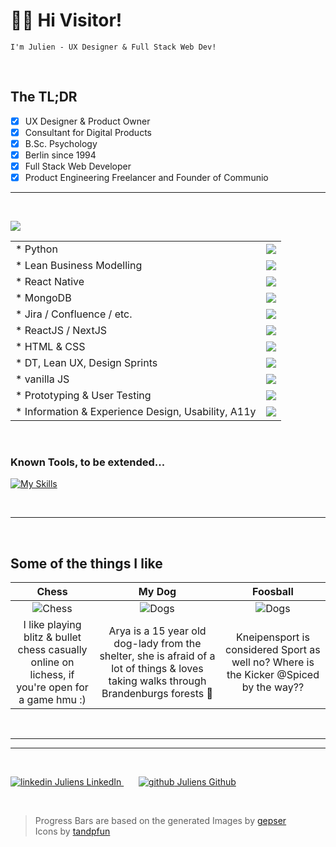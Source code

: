# 👋👾 Hi Visitor!
`I'm Julien - UX Designer & Full Stack Web Dev!`

<br>

## The TL;DR
- [x] UX Designer & Product Owner 
- [x] Consultant for Digital Products 
- [x] B.Sc. Psychology
- [x] Berlin since 1994
- [x] Full Stack Web Developer 
- [x] Product Engineering Freelancer and Founder of Communio
* * * * * * * * * *

<br>

![](https://www.codewars.com/users/mntzd/badges/small)

|  |  |
| :------------- |:-------------|
|* Python | ![](https://geps.dev/progress/20)|
|* Lean Business Modelling | ![](https://geps.dev/progress/50)|
|* React Native | ![](https://geps.dev/progress/50)|
|* MongoDB | ![](https://geps.dev/progress/65)|
|* Jira / Confluence / etc. | ![](https://geps.dev/progress/70)|
|* ReactJS / NextJS | ![](https://geps.dev/progress/85)|
|* HTML & CSS | ![](https://geps.dev/progress/85)|
|* DT, Lean UX, Design Sprints | ![](https://geps.dev/progress/90)|
|* vanilla JS | ![](https://geps.dev/progress/95)|
|* Prototyping & User Testing | ![](https://geps.dev/progress/95)|
|* Information & Experience Design, Usability, A11y | ![](https://geps.dev/progress/95)|

<br>

### Known Tools, to be extended...
[![My Skills](https://skillicons.dev/icons?i=bootstrap,css,html,js,py,selenium,raspberrypi,figma,xd,ai,pr,ps&theme=light)](https://skillicons.dev)

<br>

* * * * * * * * * *

<br>

## Some of the things I like
| Chess      | My Dog           | Foosball  |
| :-------------: |:-------------:| :-------------:|
| ![Chess](https://raw.githubusercontent.com/mntzd/mntzd/main/01chess.jpg "Chess") | ![Dogs](https://raw.githubusercontent.com/mntzd/mntzd/main/02Ary4.jpg "My Dog") | ![Dogs](https://raw.githubusercontent.com/mntzd/mntzd/main/3foosball.jpg "Foosball") |
| I like playing blitz & bullet chess casually online on lichess, if you're open for a game hmu :) | Arya is a 15 year old dog-lady from the shelter, she is afraid of a lot of things & loves taking walks through Brandenburgs forests :dog: | Kneipensport is considered Sport as well no? Where is the Kicker @Spiced by the way??                        
<br>

* * * * * * * * * *

----------------------------------------------

<br>

<p>
  <a href="https://www.linkedin.com/in/julien-leske" rel="nofollow noreferrer">
    <img src="https://i.stack.imgur.com/gVE0j.png" alt="linkedin"> Juliens LinkedIn
  </a> &nbsp; &nbsp; &nbsp; 
  <a href="https://github.com/mntzd" rel="nofollow noreferrer">
    <img src="https://i.stack.imgur.com/tskMh.png" alt="github"> Juliens Github
  </a>
</p>

<br>

> Progress Bars are based on the generated Images by [gepser](https://github.com/gepser/markdown-progress) <br> Icons by [tandpfun](https://github.com/tandpfun/skill-icons)
